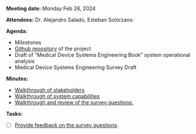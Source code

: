 **Meeting date:** Monday Feb 26, 2024

**Attendees:** Dr. Alejandro Salado, Esteban Solórzano

**Agenda:**

- Milestones
- [Github repository](https://github.com/soloesteban/masters_stevens) of the project
- Draft of “Medical Device Systems Engineering Book” system operational analysis
- Medical Device Systems Engineering Survey Draft

**Minutes:**

- [Walkthrough of stakeholders](../capella_model/Operational%20Analysis.md)
- [Walkthrough of system capabilities](../capella_model/Operational%20Analysis.md)
- [Walkthrough and review of the survey questions.](../Survey%20for%20Systems%20Engineers.md)


**Tasks:**

- [ ] [Provide feedback on the survey questions](../Survey%20for%20Systems%20Engineers.md).